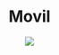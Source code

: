 <div align="center" >
<h1> Movil </h1>
  <a href= #><img src= "https://media3.giphy.com/media/yWUf4Fx1D7snV3EPUa/giphy.gif"></a></div>
